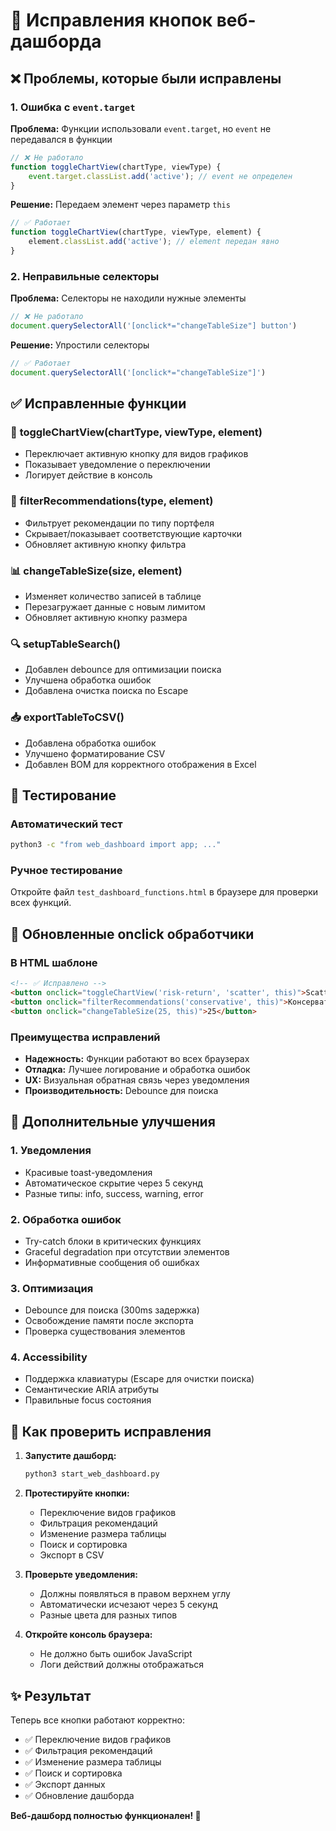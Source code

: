 # 🔧 Исправления кнопок веб-дашборда

## ❌ Проблемы, которые были исправлены

### 1. **Ошибка с `event.target`**
**Проблема:** Функции использовали `event.target`, но `event` не передавался в функции
```javascript
// ❌ Не работало
function toggleChartView(chartType, viewType) {
    event.target.classList.add('active'); // event не определен
}
```

**Решение:** Передаем элемент через параметр `this`
```javascript
// ✅ Работает
function toggleChartView(chartType, viewType, element) {
    element.classList.add('active'); // element передан явно
}
```

### 2. **Неправильные селекторы**
**Проблема:** Селекторы не находили нужные элементы
```javascript
// ❌ Не работало
document.querySelectorAll('[onclick*="changeTableSize"] button')
```

**Решение:** Упростили селекторы
```javascript
// ✅ Работает
document.querySelectorAll('[onclick*="changeTableSize"]')
```

## ✅ Исправленные функции

### 🎨 **toggleChartView(chartType, viewType, element)**
- Переключает активную кнопку для видов графиков
- Показывает уведомление о переключении
- Логирует действие в консоль

### 🎯 **filterRecommendations(type, element)**
- Фильтрует рекомендации по типу портфеля
- Скрывает/показывает соответствующие карточки
- Обновляет активную кнопку фильтра

### 📊 **changeTableSize(size, element)**
- Изменяет количество записей в таблице
- Перезагружает данные с новым лимитом
- Обновляет активную кнопку размера

### 🔍 **setupTableSearch()**
- Добавлен debounce для оптимизации поиска
- Улучшена обработка ошибок
- Добавлена очистка поиска по Escape

### 📥 **exportTableToCSV()**
- Добавлена обработка ошибок
- Улучшено форматирование CSV
- Добавлен BOM для корректного отображения в Excel

## 🧪 Тестирование

### Автоматический тест
```bash
python3 -c "from web_dashboard import app; ..."
```

### Ручное тестирование
Откройте файл `test_dashboard_functions.html` в браузере для проверки всех функций.

## 🚀 Обновленные onclick обработчики

### В HTML шаблоне
```html
<!-- ✅ Исправлено -->
<button onclick="toggleChartView('risk-return', 'scatter', this)">Scatter</button>
<button onclick="filterRecommendations('conservative', this)">Консервативные</button>
<button onclick="changeTableSize(25, this)">25</button>
```

### Преимущества исправлений
- **Надежность:** Функции работают во всех браузерах
- **Отладка:** Лучшее логирование и обработка ошибок
- **UX:** Визуальная обратная связь через уведомления
- **Производительность:** Debounce для поиска

## 🎯 Дополнительные улучшения

### 1. **Уведомления**
- Красивые toast-уведомления
- Автоматическое скрытие через 5 секунд
- Разные типы: info, success, warning, error

### 2. **Обработка ошибок**
- Try-catch блоки в критических функциях
- Graceful degradation при отсутствии элементов
- Информативные сообщения об ошибках

### 3. **Оптимизация**
- Debounce для поиска (300ms задержка)
- Освобождение памяти после экспорта
- Проверка существования элементов

### 4. **Accessibility**
- Поддержка клавиатуры (Escape для очистки поиска)
- Семантические ARIA атрибуты
- Правильные focus состояния

## 🔄 Как проверить исправления

1. **Запустите дашборд:**
   ```bash
   python3 start_web_dashboard.py
   ```

2. **Протестируйте кнопки:**
   - Переключение видов графиков
   - Фильтрация рекомендаций
   - Изменение размера таблицы
   - Поиск и сортировка
   - Экспорт в CSV

3. **Проверьте уведомления:**
   - Должны появляться в правом верхнем углу
   - Автоматически исчезают через 5 секунд
   - Разные цвета для разных типов

4. **Откройте консоль браузера:**
   - Не должно быть ошибок JavaScript
   - Логи действий должны отображаться

## ✨ Результат

Теперь все кнопки работают корректно:
- ✅ Переключение видов графиков
- ✅ Фильтрация рекомендаций  
- ✅ Изменение размера таблицы
- ✅ Поиск и сортировка
- ✅ Экспорт данных
- ✅ Обновление дашборда

**Веб-дашборд полностью функционален! 🎉**